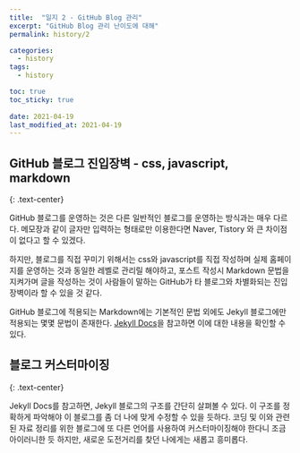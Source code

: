 ```yaml
---
title:  "일지 2 - GitHub Blog 관리"
excerpt: "GitHub Blog 관리 난이도에 대해"
permalink: history/2

categories:
  - history
tags:
  - history

toc: true
toc_sticky: true
 
date: 2021-04-19
last_modified_at: 2021-04-19
---
```


## GitHub 블로그 진입장벽 - css, javascript, markdown
{: .text-center}  

GitHub 블로그를 운영하는 것은 다른 일반적인 블로그를 운영하는 방식과는 매우 다르다. 메모장과 같이 글자만 입력하는 형태로만 이용한다면 Naver, Tistory 와 큰 차이점이 없다고 할 수 있겠다.  

하지만, 블로그를 직접 꾸미기 위해서는 css와 javascript를 직접 작성하며 실제 홈페이지를 운영하는 것과 동일한 레벨로 관리릴 해야하고, 포스트 작성시 Markdown 문법을 지켜가며 글을 작성하는 것이 사람들이 말하는 GitHub가 타 블로그와 차별화되는 진입장벽이라 할 수 있을 것 같다.  

GitHub 블로그에 적용되는 Markdown에는 기본적인 문법 외에도 Jekyll 블로그에만 적용되는 몇몇 문법이 존재한다. [Jekyll Docs](https://jekyllrb.com/docs/)을 참고하면 이에 대한 내용을 확인할 수 있다.  

## 블로그 커스터마이징
{: .text-center}  

Jekyll Docs를 참고하면, Jekyll 블로그의 구조를 간단히 살펴볼 수 있다. 이 구조를 정확하게 파악해야 이 블로그를 좀 더 나에 맞게 수정할 수 있을 듯하다. 코딩 및 이와 관련된 자료 정리를 위한 블로그에 또 다른 언어를 사용하여 커스터마이징해야 한다니 조금 아이러니한 듯 하지만, 새로운 도전거리를 찾던 나에게는 새롭고 흥미롭다.  


